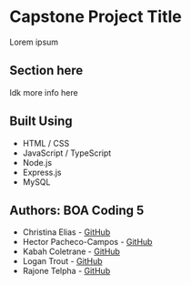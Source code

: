 # Capstone Project Title

Lorem ipsum

## Section here

Idk more info here

## Built Using
* HTML / CSS
* JavaScript / TypeScript
* Node.js
* Express.js
* MySQL

## Authors: BOA Coding 5

- Christina Elias - [GitHub](https://github.com/eliaschristina4)
- Hector Pacheco-Campos - [GitHub](https://github.com/Jafethpc)
- Kabah Coletrane - [GitHub](https://github.com/KJCole14)
- Logan Trout - [GitHub](https://github.com/Code-Lyogan)
- Rajone Telpha - [GitHub](https://github.com/TelRay701)